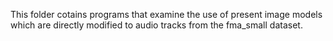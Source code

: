 This folder cotains programs that examine the use of present image models which are directly modified to audio tracks from the fma_small dataset.
